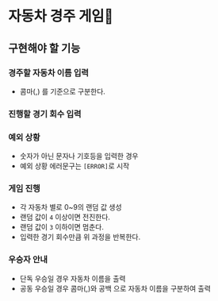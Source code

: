 # 자동차 경주 게임🚗
## 구현해야 할 기능

### 경주할 자동차 이름 입력

- 콤마(,) 를 기준으로 구분한다.

### 진행할 경기 회수 입력

### 예외 상황

- 숫자가 아닌 문자나 기호등을 입력한 경우
- 예외 상황 에러문구는 `[ERROR]`로 시작

### 게임 진행

- 각 자동차 별로 0~9의 랜덤 값 생성
- 랜덤 값이 `4` 이상이면 전진한다.
- 랜덤 값이 `3` 이하이면 멈춘다.
- 입력한 경기 회수만큼 위 과정을 반복한다.

### 우승자 안내

- 단독 우승일 경우 자동차 이름을 출력
- 공동 우승일 경우 콤마(,)와 공백 으로 자동차 이름을 구분하여 출력
